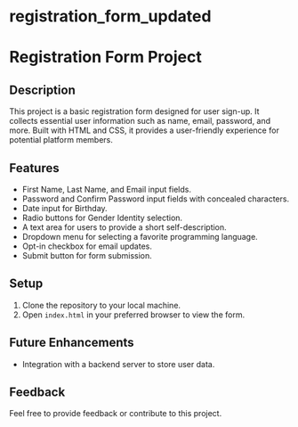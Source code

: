 # registration_form_updated

# Registration Form Project

## Description
This project is a basic registration form designed for user sign-up. It collects essential user information such as name, email, password, and more. Built with HTML and CSS, it provides a user-friendly experience for potential platform members.

## Features
- First Name, Last Name, and Email input fields.
- Password and Confirm Password input fields with concealed characters.
- Date input for Birthday.
- Radio buttons for Gender Identity selection.
- A text area for users to provide a short self-description.
- Dropdown menu for selecting a favorite programming language.
- Opt-in checkbox for email updates.
- Submit button for form submission.

## Setup
1. Clone the repository to your local machine.
2. Open `index.html` in your preferred browser to view the form.

## Future Enhancements
- Integration with a backend server to store user data.

## Feedback
Feel free to provide feedback or contribute to this project. 
